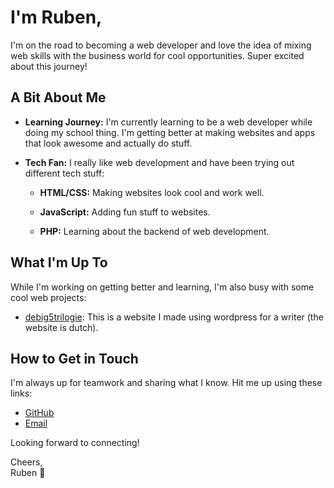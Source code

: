 # I'm Ruben,

I'm on the road to becoming a web developer and love the idea of mixing web skills with the business world for cool opportunities. Super excited about this journey!

## A Bit About Me

- **Learning Journey:** I'm currently learning to be a web developer while doing my school thing. I'm getting better at making websites and apps that look awesome and actually do stuff.

- **Tech Fan:** I really like web development and have been trying out different tech stuff:

  - **HTML/CSS:** Making websites look cool and work well.

  - **JavaScript:** Adding fun stuff to websites.

  - **PHP:** Learning about the backend of web development.

## What I'm Up To

While I'm working on getting better and learning, I'm also busy with some cool web projects:

- [debig5trilogie](https://debig5trilogie.nl): This is a website I made using wordpress for a writer (the website is dutch).

## How to Get in Touch

I'm always up for teamwork and sharing what I know. Hit me up using these links:

- [GitHub](https://github.com/RubenKorse)
- [Email](mailto:RubenKorse@gmail.com)

Looking forward to connecting!

Cheers,  
Ruben 🌟
